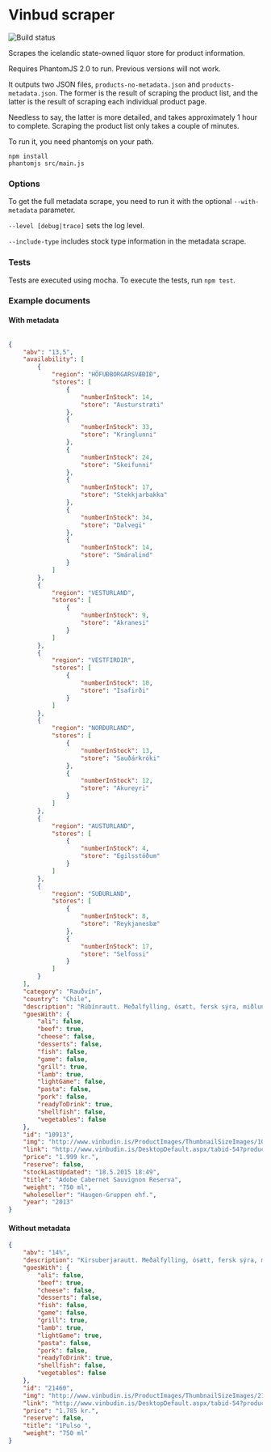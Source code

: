 # Vinbud scraper

![Build status](https://travis-ci.org/davidarnarsson/vinbud-scraper.svg)

Scrapes the icelandic state-owned liquor store for product information. 

Requires PhantomJS 2.0 to run. Previous versions will not work.

It outputs two JSON files, `products-no-metadata.json` and `products-metadata.json`. The former is the result of scraping the product list, and the latter is the result of scraping each individual product page. 

Needless to say, the latter is more detailed, and takes approximately 1 hour to complete. Scraping the product list only takes a couple of minutes.

To run it, you need phantomjs on your path.

```
npm install
phantomjs src/main.js
```

### Options 

To get the full metadata scrape, you need to run it with the optional `--with-metadata` parameter.  

`--level [debug|trace]` sets the log level.

`--include-type` includes stock type information in the metadata scrape.
 

### Tests

Tests are executed using mocha. To execute the tests, run `npm test`.

### Example documents 

#### With metadata

```json

{
    "abv": "13,5",
    "availability": [
        {
            "region": "HÖFUÐBORGARSVÆÐIÐ",
            "stores": [
                {
                    "numberInStock": 14,
                    "store": "Austurstræti"
                },
                {
                    "numberInStock": 33,
                    "store": "Kringlunni"
                },
                {
                    "numberInStock": 24,
                    "store": "Skeifunni"
                },
                {
                    "numberInStock": 17,
                    "store": "Stekkjarbakka"
                },
                {
                    "numberInStock": 34,
                    "store": "Dalvegi"
                },
                {
                    "numberInStock": 14,
                    "store": "Smáralind"
                }
            ]
        },
        {
            "region": "VESTURLAND",
            "stores": [
                {
                    "numberInStock": 9,
                    "store": "Akranesi"
                }
            ]
        },
        {
            "region": "VESTFIRDIR",
            "stores": [
                {
                    "numberInStock": 10,
                    "store": "Ísafirði"
                }
            ]
        },
        {
            "region": "NORÐURLAND",
            "stores": [
                {
                    "numberInStock": 13,
                    "store": "Sauðárkróki"
                },
                {
                    "numberInStock": 12,
                    "store": "Akureyri"
                }
            ]
        },
        {
            "region": "AUSTURLAND",
            "stores": [
                {
                    "numberInStock": 4,
                    "store": "Egilsstöðum"
                }
            ]
        },
        {
            "region": "SUÐURLAND",
            "stores": [
                {
                    "numberInStock": 8,
                    "store": "Reykjanesbæ"
                },
                {
                    "numberInStock": 17,
                    "store": "Selfossi"
                }
            ]
        }
    ],
    "category": "Rauðvín",
    "country": "Chile",
    "description": "Rúbínrautt. Meðalfylling, ósætt, fersk sýra, miðlungstannín. Dökk ber, sólber, krydd, eik.",
    "goesWith": {
        "ali": false,
        "beef": true,
        "cheese": false,
        "desserts": false,
        "fish": false,
        "game": false,
        "grill": true,
        "lamb": true,
        "lightGame": false,
        "pasta": false,
        "pork": false,
        "readyToDrink": true,
        "shellfish": false,
        "vegetables": false
    },
    "id": "10913",
    "img": "http://www.vinbudin.is/ProductImages/ThumbnailSizeImages/10913.png",
    "link": "http://www.vinbudin.is/DesktopDefault.aspx/tabid-54?productID=10913",
    "price": "1.999 kr.",
    "reserve": false,
    "stockLastUpdated": "18.5.2015 18:49",
    "title": "Adobe Cabernet Sauvignon Reserva",
    "weight": "750 ml",
    "wholeseller": "Haugen-Gruppen ehf.",
    "year": "2013"
}


```

#### Without metadata

```json
{
    "abv": "14%",
    "description": "Kirsuberjarautt. Meðalfylling, ósætt, fersk sýra, miðlungstannín. Rauð ber, skógarbotn, laufkrydd, sveit.",
    "goesWith": {
        "ali": false,
        "beef": true,
        "cheese": false,
        "desserts": false,
        "fish": false,
        "game": false,
        "grill": true,
        "lamb": true,
        "lightGame": true,
        "pasta": false,
        "pork": false,
        "readyToDrink": true,
        "shellfish": false,
        "vegetables": false
    },
    "id": "21460",
    "img": "http://www.vinbudin.is/ProductImages/ThumbnailSizeImages/21460.png",
    "link": "http://www.vinbudin.is/DesktopDefault.aspx/tabid-54?productID=21460",
    "price": "1.785 kr.",
    "reserve": false,
    "title": "1Pulso ",
    "weight": "750 ml"
}
```
